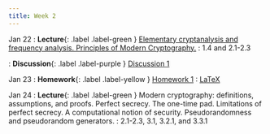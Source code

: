 ```yaml
---
title: Week 2
---
```


Jan 22
: **Lecture**{: .label .label-green } [Elementary cryptanalysis and frequency analysis. Principles of Modern Cryptography.](/assets/lecture_slides/lec2.pdf)
    : 1.4 and 2.1-2.3

: **Discussion**{: .label .label-purple } [Discussion 1](/assets/discussion/disc1.pdf)

Jan 23
: **Homework**{: .label .label-yellow } [Homework 1](/assets/homework/hw1.pdf)
    : [LaTeX](/assets/homework/hw1.tex)

Jan 24
: **Lecture**{: .label .label-green } Modern cryptography: definitions, assumptions, and proofs. Perfect secrecy. The one-time pad. Limitations of perfect secrecy. A computational notion of security. Pseudorandomness and pseudorandom generators.
    : 2.1-2.3, 3.1, 3.2.1, and 3.3.1
